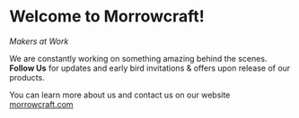 # Welcome to Morrowcraft!
_Makers at Work_

We are constantly working on something amazing behind the scenes.
**Follow Us** for updates and early bird invitations & offers upon release of our products.

You can learn more about us and contact us on our website [morrowcraft.com](https://morrowcraft.com)
